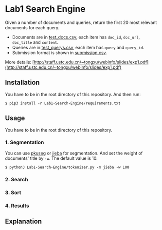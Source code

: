 # Lab1 Search Engine

Given a number of documents and queries, 
return the first 20 most relevant documents for each query.

* Documents are in [test_docs.csv](./Data/test_docs.csv), 
each item has `doc_id`, `doc_url`, `doc_title` and `content`.
* Queries are in [test_querys.csv](./Data/test_querys.csv), 
each item has `query` and `query_id`.
* Submission format is shown in [submission.csv](./Data/submission.csv).

More details: [http://staff.ustc.edu.cn/~tongxu/webinfo/slides/exp1.pdf](http://staff.ustc.edu.cn/~tongxu/webinfo/slides/exp1.pdf)

## Installation

You have to be in the root directory of this repository. And then run:

```shell
$ pip3 install -r Lab1-Search-Engine/requirements.txt
```

## Usage

You have to be in the root directory of this repository.

### 1. Segmentation

You can use [pkuseg](https://github.com/lancopku/pkuseg-python) or [jieba](https://github.com/fxsjy/jieba) for segmentation. And set the weight of documents' title by `-w`. The default value is 10.

```shell
$ python3 Lab1-Search-Engine/tokenizer.py -m jieba -w 100
```

### 2. Search

### 3. Sort

### 4. Results

## Explanation


